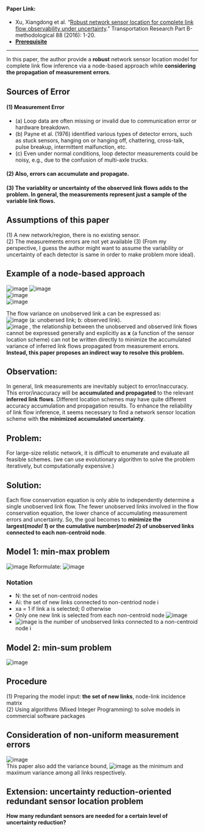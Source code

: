 #### Paper Link:
 - Xu, Xiangdong et al. “[Robust network sensor location for complete link flow observability under uncertainty](https://www.sciencedirect.com/science/article/pii/S0191261516000436?via%3Dihub).” Transportation Research Part B-methodological 88 (2016): 1-20. 
 - [**Prerequisite**](https://github.com/GangSuUGA/The-Optimization-of-Sensor-Location/blob/main/Ob01_A_node-based_approach.md)
___________________________________________________________________________________________________________________________________________________________________________________

In this paper, the author provide a **robust** network sensor location model for complete link flow inference via a node-based approach while **considering the propagation of measurement errors**. 

## Sources of Error
#### (1)  Measurement Error 
 - (a) Loop data are often missing or invalid due to communication error or hardware breakdown.   
 - (b) Payne et al. (1976) identified various types of detector errors, such as stuck sensors, hanging on or hanging off, chattering, cross-talk, pulse breakup, intermittent malfunction, etc.   
 - (c) Even under normal conditions, loop detector measurements could be noisy, e.g., due to the confusion of multi-axle trucks.   
#### (2)  Also, errors can accumulate and propagate.   
#### (3)  The variablity or uncertainty of the observed link flows adds to the problem. In general, the measurements represent just a sample of the variable link flows.  

## Assumptions of this paper
(1) A new network/region, there is no existing sensor.   
(2) The measurements errors are not yet available 
(3) (From my perspective, I guess the author might want to assume the variability or uncertainty of each detector is same in order to make problem more ideal). 

## Example of a node-based approach
![image](https://user-images.githubusercontent.com/88390140/131739377-83d3519f-8bd6-423a-8f3d-16cd46d52ae8.png)
![image](https://user-images.githubusercontent.com/88390140/131739311-d5b60dbe-51f2-4f31-98b5-16e81f3d8cb6.png)  
![image](https://user-images.githubusercontent.com/88390140/131738532-1775df64-31ab-487a-ac18-1a8173bccc59.png)  
![image](https://user-images.githubusercontent.com/88390140/131738587-54fe9edc-2559-4b18-9ce3-6d6bc5f28d59.png)  

The flow variance on unobserved link a can be expressed as:      
![image](https://user-images.githubusercontent.com/88390140/131688630-5bd64c1b-63bd-49e8-8220-bec325ace1aa.png)
(a: unobersed link; b: observed link).       
![image](https://user-images.githubusercontent.com/88390140/131739911-33a4d7a4-79e2-4730-8efc-cc26c628b3b9.png)
, the relationship between the unobserved and observed link flows cannot be expressed generally and explicitly as **x** (a function of the sensor location scheme) can not be written directly to minimize the accumulated variance of inferred link flows propagated from measurement errors.   
**Instead, this paper proposes an indirect way to resolve this problem.**  

## Observation: 
In general, link measurements are inevitably subject to error/inaccuracy. This error/inaccuracy will be **accumulated and propagated** to the relevant **inferred link flows**.
Different location schemes may have quite different accuracy accumulation and propagation results.
To enhance the reliability of link flow inference, it seems necessary to find a network sensor location scheme with **the minimized accumulated uncertainty**. 

## Problem:
For large-size relistic network, it is difficult to enumerate and evaluate all feasible schemes. 
(we can use evolutionary algorithm to solve the problem iteratively, but computationally expensive.) 

## Solution:
Each flow conservation equation is only able to independently determine a single unobserved link flow.
The fewer unobserved links involved in the flow conservation equation, the lower chance of accumulating measurement errors and uncertainty. 
So, the goal becomes to **minimize the largest(*model 1*) or the cumulative number(*model 2*) of unobserved links connected to each non-centroid node**. 

## Model 1: min-max problem
![image](https://user-images.githubusercontent.com/88390140/131718264-88485507-b24d-45a5-95b8-22eec50dfd84.png)
Reformulate:
![image](https://user-images.githubusercontent.com/88390140/131718361-bba33552-47aa-4295-843e-a115be9086fd.png)

###  Notation
 - N: the set of non-centroid nodes  
 - Ai: the set of new links connected to non-centriod node i 
 - xa = 1 if link a is selected; 0 otherwise 
 - Only one new link is selected from each non-centroid node ![image](https://user-images.githubusercontent.com/88390140/131719211-64a8f7ba-7454-4fdd-a639-b78512c9a893.png)
 - ![image](https://user-images.githubusercontent.com/88390140/131719347-a3420cc4-db07-4d61-afb8-425c5514d512.png) is the number of unobserved links connected to a non-centroid node i 

## Model 2: min-sum problem 
![image](https://user-images.githubusercontent.com/88390140/131718401-7f7faa01-3b69-4470-a224-cd78ad803c2d.png)

## Procedure
(1) Preparing the model input: **the set of new links**, node-link incidence matrix  
(2) Using algorithms (Mixed Integer Programming) to solve models in commercial software packages 

## Consideration of non-uniform measurement errors
![image](https://user-images.githubusercontent.com/88390140/131761358-ae342ead-f3c6-4d79-adcd-e7de9167f4c4.png)     
This paper also add the variance bound, ![image](https://user-images.githubusercontent.com/88390140/131761639-11c03dfc-eaa7-4186-9373-7da2cac57f46.png)
as the minimum and maximum variance among all links respectively. 

## Extension: uncertainty reduction-oriented redundant sensor location problem 
**How many redundant sensors are needed for a certain level of uncertainty reduction?**


